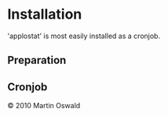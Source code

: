 # Installation #
'applostat' is most easily installed as a cronjob.
	
## Preparation ##

## Cronjob ##

<div class="footer">
	&copy; 2010 Martin Oswald
</div>
